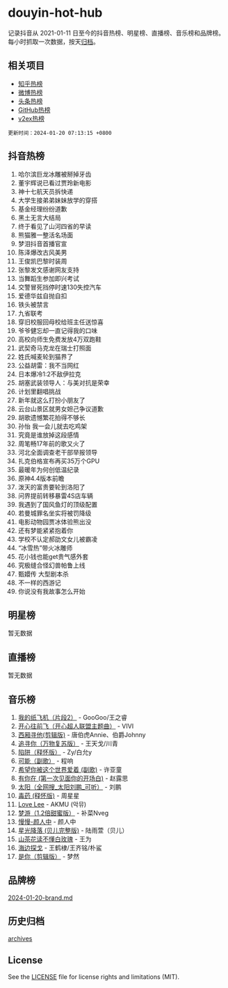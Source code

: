 # douyin-hot-hub

记录抖音从 2021-01-11 日至今的抖音热榜、明星榜、直播榜、音乐榜和品牌榜。每小时抓取一次数据，按天[归档](archives)。

## 相关项目

- [知乎热榜](https://github.com/lonnyzhang423/zhihu-hot-hub)
- [微博热榜](https://github.com/lonnyzhang423/weibo-hot-hub)
- [头条热榜](https://github.com/lonnyzhang423/toutiao-hot-hub)
- [GitHub热榜](https://github.com/lonnyzhang423/github-hot-hub)
- [v2ex热榜](https://github.com/lonnyzhang423/v2ex-hot-hub)


`更新时间：2024-01-20 07:13:15 +0800`

## 抖音热榜

1. 哈尔滨巨龙冰雕被掰掉牙齿
1. 董宇辉说已看过贾玲新电影
1. 神十七航天员拆快递
1. 大学生接弟弟妹妹放学的穿搭
1. 基金经理纷纷道歉
1. 黑土无言大结局
1. 终于看见了山河四省的早读
1. 熊猫雅一整活名场面
1. 梦泪抖音首播官宣
1. 陈泽爆改古风美男
1. 王俊凯巴黎时装周
1. 张黎发文感谢网友支持
1. 当舞蹈生参加即兴考试
1. 交警冒死挡停时速130失控汽车
1. 爱德华兹自抛自扣
1. 铁头被禁言
1. 九省联考
1. 穿旧校服回母校给班主任送惊喜
1. 爷爷健忘却一直记得我的口味
1. 高校向师生免费发放4万双跑鞋
1. 武契奇马克龙在瑞士打照面
1. 姓氏喊麦轮到猫界了
1. 公益胡雷：我不当网红
1. 日本爆冷1:2不敌伊拉克
1. 胡塞武装领导人：与美对抗是荣幸
1. 计划里翻唱挑战
1. 新年就这么打扮小朋友了
1. 云台山景区就男女妲己争议道歉
1. 胡歌遗憾繁花拍得不够长
1. 孙怡 我一会儿就去吃鸡架
1. 究竟是谁放掉这段感情
1. 周笔畅17年前的歌又火了
1. 河北全面调查老干部举报领导
1. 扎克伯格宣布再买35万个GPU
1. 最暖年为何创低温纪录
1. 原神4.4版本前瞻
1. 泼天的富贵要轮到洛阳了
1. 问界提前转移暴雷4S店车辆
1. 我遇到了国风鱼灯的顶级配置
1. 若曼城罪名坐实将被罚降级
1. 电影动物园贾冰体验熊出没
1. 还有梦能紧紧抱着你
1. 学校不认定郝劭文女儿被霸凌
1. “冰雪热”带火冰雕师
1. 花小钱也能get贵气感外套
1. 究极缝合怪幻兽帕鲁上线
1. 甄嬛传 大型剧本杀
1. 不一样的西游记
1. 你说没有我故事怎么开始

## 明星榜

暂无数据

## 直播榜

暂无数据

## 音乐榜

1. [我的纸飞机（片段2）](https://sf3-cdn-tos.douyinstatic.com/obj/tos-cn-ve-2774/oM2ZrKcg2CD5AeRB2gkeXOFB1IxAGJdZPazYHf) - GooGoo/王之睿
1. [开心往前飞（开心超人联盟主题曲）](https://sf3-cdn-tos.douyinstatic.com/obj/tos-cn-ve-2774/9d8fb7c82cf1421fb93a9fe925275e0a) - VIVI
1. [西厢寻他(剪辑版)](https://sf3-cdn-tos.douyinstatic.com/obj/tos-cn-ve-2774/oUsAVfAQKlRNxEv5qxvIB8o5qmIWUcXbzJKJhw) - 唐伯虎Annie、伯爵Johnny
1. [追寻你（万物复苏版）](https://sf3-cdn-tos.douyinstatic.com/obj/tos-cn-ve-2774/oYeAZJsbjIDit9APmBg8u6uDUQnHmoCf3gbo74) - 王天戈/川青
1. [陷阱（释怀版）](https://sf86-cdn-tos.douyinstatic.com/obj/tos-cn-ve-2774/oE8C21LeZrzKLDFfQYgMzx4GAIHageG5IzayY7) - Zy/白允y
1. [可能（副歌）](https://sf86-cdn-tos.douyinstatic.com/obj/tos-cn-ve-2774/cde1731888894259b333569393c2fb51) - 程响
1. [希望你被这个世界爱着 (副歌)](https://sf3-cdn-tos.douyinstatic.com/obj/tos-cn-ve-2774/oUHCmWQfZlE3QQBKBeD8rCFLpJzPgCpImhsxMt) - 许亚童
1. [有你在 (第一次见面你的开场白)](https://sf86-cdn-tos.douyinstatic.com/obj/tos-cn-ve-2774/oAthrQ3ClJBfI57uBoFEgNDYtNCZ0TSYQQfxQ0) - 赵露思
1. [太阳（全网搜_太阳刘鹏_可听）](https://sf86-cdn-tos.douyinstatic.com/obj/tos-cn-ve-2774/ogWbyIQnlBFImVbeDocRdCIYtBHlbJXgfZMvgz) - 刘鹏
1. [毒药 (释怀版)](https://sf86-cdn-tos.douyinstatic.com/obj/tos-cn-ve-2774/oYILMEAzspdZBIzy4frJNB8ZHPHWAhiwowd4Ad) - 周星星
1. [Love Lee](https://sf3-cdn-tos.douyinstatic.com/obj/tos-cn-ve-2774/o05GbkJGbCBTdDnMtB0fwOYgkeZp23vrWQDQBS) - AKMU (악뮤)
1. [梦游（1.2倍甜蜜版）](https://sf86-cdn-tos.douyinstatic.com/obj/tos-cn-ve-2774/o4gyAUm8hwufoEABmwVIiQtHsFuGzAEEWtNMzo) - 补菜Nveg
1. [慢慢-颜人中](https://sf3-cdn-tos.douyinstatic.com/obj/tos-cn-ve-2774/ocjHNfBXdBxQNC8ZGAeoLMFTUgtBg8bkExunDC) - 颜人中
1. [星光降落 (贝儿完整版)](https://sf86-cdn-tos.douyinstatic.com/obj/tos-cn-ve-2774/okwB9hAwyAtsFFkFBzAX1hOOfQuIoMNs0W2Mwr) - 陆雨萱（贝儿）
1. [山茶花读不懂白玫瑰](https://sf86-cdn-tos.douyinstatic.com/obj/tos-cn-ve-2774/osfn8B7DktrRHEPJgPCfDbw7QDQEkwC16BxZg9) - 王为
1. [海边探戈](https://sf86-cdn-tos.douyinstatic.com/obj/tos-cn-ve-2774/os9gE0VQCGqt6VQkZDyBBYvfSDY0QFe3vVmubn) - 王鹤棣/王齐铭/朴鲨
1. [是你（剪辑版）](https://sf3-cdn-tos.douyinstatic.com/obj/tos-cn-ve-2774/46019dae783c4c969944217fe1cfafc4) - 梦然

## 品牌榜

[2024-01-20-brand.md](archives/2024-01-20-brand.md)

## 历史归档

[archives](archives)

## License

See the [LICENSE](LICENSE) file for license rights and limitations (MIT).
